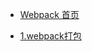 <!-- docs/_sidebar.md -->

* [Webpack 首页](webpack/README.md "Webpack 首页")
<!-- * [指南](zh-cn/guide) -->
* [1.webpack打包](webpack/1.webpack%E6%89%93%E5%8C%85.md "1.webpack打包")
<!-- * [2.MVVM](webpack/2.MVVM.md "2.MVVM") -->


